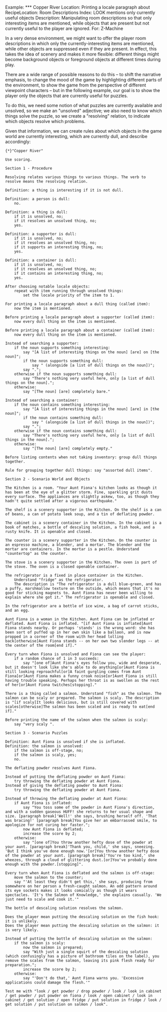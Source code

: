 Example: *** Copper River
Location: Printing a locale paragraph about
RecipeLocation: Room Descriptions
Index: LOOK mentions only currently useful objects
Description: Manipulating room descriptions so that only interesting items are mentioned, while objects that are present but not currently useful to the player are ignored.
For: Z-Machine

  
In a very dense environment, we might want to offer the player room descriptions in which only the currently-interesting items are mentioned, while other objects are suppressed even if they are present. In effect, this takes the idea of scenery and makes it more flexible: different things might become background objects or foreground objects at different times during play.

  
There are a wide range of possible reasons to do this – to shift the narrative emphasis, to change the mood of the game by highlighting different parts of the environment, to show the game from the perspective of different viewpoint characters – but in the following example, our goal is to show the player only the objects that are currently useful for puzzles.

  
To do this, we need some notion of what puzzles are currently available and unsolved, so we make an "unsolved" adjective; we also need to know which things solve the puzzle, so we create a "resolving" relation, to indicate which objects resolve which problems.

  
Given that information, we can create rules about which objects in the game world are currently interesting, which are currently dull, and describe accordingly:

  

``` inform7
{*}"Copper River"

Use scoring.

Section 1 - Procedure

Resolving relates various things to various things. The verb to resolve means the resolving relation.

Definition: a thing is interesting if it is not dull.

Definition: a person is dull:
	no.

Definition: a thing is dull:
	if it is unsolved, no;
	if it resolves an unsolved thing, no;
	yes.

Definition: a supporter is dull:
	if it is unsolved, no;
	if it resolves an unsolved thing, no;
	if it supports an interesting thing, no;
	yes.

Definition: a container is dull:
	if it is unsolved, no;
	if it resolves an unsolved thing, no;
	if it contains an interesting thing, no;
	yes.

After choosing notable locale objects:
	repeat with item running through unsolved things:
		set the locale priority of the item to 1.

For printing a locale paragraph about a dull thing (called item):
	now the item is mentioned.

Before printing a locale paragraph about a supporter (called item):
	now every dull thing on the item is mentioned.

Before printing a locale paragraph about a container (called item):
	now every dull thing on the item is mentioned.

Instead of searching a supporter:
	if the noun supports something interesting:
		say "[A list of interesting things on the noun] [are] on [the noun]";
		if the noun supports something dull:
			say " (alongside [a list of dull things on the noun])";
		say ".";
	otherwise if the noun supports something dull:
		say "There's nothing very useful here, only [a list of dull things on the noun].";
	otherwise:
		say "[The noun] [are] completely bare."

Instead of searching a container:
	if the noun contains something interesting:
		say "[A list of interesting things in the noun] [are] in [the noun]";
		if the noun contains something dull:
			say " (alongside [a list of dull things in the noun])";
		say ".";
	otherwise if the noun contains something dull:
		say "There's nothing very useful here, only [a list of dull things in the noun].";
	otherwise:
		say "[The noun] [are] completely empty."

Before listing contents when not taking inventory: group dull things together.

Rule for grouping together dull things: say "assorted dull items".

Section 2 - Scenario World and Objects

The Kitchen is a room. "Your Aunt Fiona's kitchen looks as though it has been at the eye of a glitter storm. Fine, sparkling grit dusts every surface. The appliances are slightly askew, too, as though they hadn't quite settled after a vigorous earthquake."

The shelf is a scenery supporter in the Kitchen. On the shelf is a can of beans, a can of potato leek soup, and a tin of deflating powder.

The cabinet is a scenery container in the Kitchen. In the cabinet is a book of matches, a bottle of descaling solution, a fish hook, and a rusty knife. It is openable and closed.

The counter is a scenery supporter in the Kitchen. On the counter is an espresso machine, a blender, and a mortar. The blender and the mortar are containers. In the mortar is a pestle. Understand "countertop" as the counter.

The stove is a scenery supporter in the Kitchen. The oven is part of the stove. The oven is a closed openable container.

The refrigerator is a fixed in place container in the Kitchen.
	Understand "fridge" as the refrigerator.
	The description is "The refrigerator is a dull blue-green, and has a puffy, marshmallow texture on the outside, which means that it's no good for sticking magnets to. Aunt Fiona has never been willing to explain where she got it." The refrigerator is openable and closed.

In the refrigerator are a bottle of ice wine, a bag of carrot sticks, and an egg.

Aunt Fiona is a woman in the Kitchen. Aunt Fiona can be inflated or deflated. Aunt Fiona is inflated. "[if Aunt Fiona is inflated]Aunt Fiona stands nearby. Or perhaps 'stands' is the wrong word: she has been sort of puffed up in her own skin like a balloon, and is now propped in a corner of the room with her head lolling back[otherwise]Aunt Fiona stands -- on her own two slender legs -- at the center of the room[end if]."

Every turn when Fiona is unsolved and Fiona can see the player:
	if a random chance of 1 in 3 succeeds:
		say "[one of]Aunt Fiona's eyes follow you, wide and desperate, but it doesn't look like she's able to do anything[or]Aunt Fiona is still looking reproachful[or]A faint gurgling comes from Aunt Fiona[or]Aunt Fiona makes a funny croak noise[or]Aunt Fiona is still having trouble speaking. Perhaps her throat is as swollen as the rest of her[or]Aunt Fiona twitches[stopping]."

There is a thing called a salmon. Understand "fish" as the salmon. The salmon can be scaly or prepared. The salmon is scaly. The description is "[if scaly]It looks delicious, but is still covered with scales[otherwise]The salmon has been scaled and is ready to eat[end if]."

Before printing the name of the salmon when the salmon is scaly:
	say "very scaly ".

Section 3 - Scenario Puzzles

Definition: Aunt Fiona is unsolved if she is inflated.
Definition: the salmon is unsolved:
	if the salmon is off-stage, no;
	if the salmon is scaly, yes;
	no.

The deflating powder resolves Aunt Fiona.

Instead of putting the deflating powder on Aunt Fiona:
	try throwing the deflating powder at Aunt Fiona.
Instead of giving the deflating powder to Aunt Fiona:
	try throwing the deflating powder at Aunt Fiona.

Instead of throwing the deflating powder at Aunt Fiona:
	if Aunt Fiona is inflated:
		say "You toss some of the powder in Aunt Fiona's direction, and with a sudden gaseous HUFF! she returns to her usual shape and size. [paragraph break]'Well!' she says, brushing herself off. 'That was bracing!' [paragraph break]You give her an embarrassed smile, to apologize for not curing her faster.";
		now Aunt Fiona is deflated;
		increase the score by 2;
	otherwise:
		say "[one of]You throw another hefty dose of the powder at your aunt. [paragraph break]'Thank you, child,' she says, sneezing. 'But I think you've done enough now.'[or]You throw another hefty dose of the powder at your aunt. [paragraph break]'You're too kind,' she wheezes, through a cloud of glittering dust.[or]You've probably done enough with the powder.[stopping]".

Every turn when Aunt Fiona is deflated and the salmon is off-stage:
	move the salmon to the counter;
	say "'At least they didn't get this,' she says, producing from somewhere on her person a fresh-caught salmon. An odd pattern around its eye sockets makes it looks comically as though it wears spectacles. 'It's the Salmon of Knowledge,' she explains casually. 'We just need to scale and cook it.'"

The bottle of descaling solution resolves the salmon.

Does the player mean putting the descaling solution on the fish hook: it is unlikely.
Does the player mean putting the descaling solution on the salmon: it is very likely.

Instead of putting the bottle of descaling solution on the salmon:
	if the salmon is scaly:
		now the salmon is prepared;
		say "With just a single squirt of the descaling solution (which confusingly has a picture of bathroom tiles on the label), you remove the scales from the salmon, leaving its pink flesh ready for preparation.";
		increase the score by 2;
	otherwise:
		say "'Don't do that,' Aunt Fiona warns you. 'Excessive applications could damage the flesh.'"

Test me with "look / get powder / drop powder / look / look in cabinet / get powder / put powder on fiona / look / open cabinet / look in cabinet / get solution / open fridge / put solution in fridge / look / get solution / put solution on salmon / look".
```

